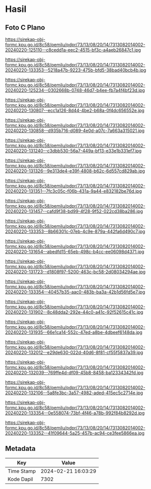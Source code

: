 # Hasil

## Foto C Plano

https://sirekap-obj-formc.kpu.go.id/8c58/pemilu/pdpr/73/13/08/20/14/7313082014002-20240220-125110--c8cedd1a-eec2-4515-bf3c-a4aeb26847c1.jpg

https://sirekap-obj-formc.kpu.go.id/8c58/pemilu/pdpr/73/13/08/20/14/7313082014002-20240220-133353--5218a47b-9223-475b-bfd5-38bad40bcb4b.jpg

https://sirekap-obj-formc.kpu.go.id/8c58/pemilu/pdpr/73/13/08/20/14/7313082014002-20240220-125234--0302668b-0748-46d7-b4ee-fb7a4f4bf23d.jpg

https://sirekap-obj-formc.kpu.go.id/8c58/pemilu/pdpr/73/13/08/20/14/7313082014002-20240220-130807--ecc1a126-8d44-4be2-b68a-0f4dc656552e.jpg

https://sirekap-obj-formc.kpu.go.id/8c58/pemilu/pdpr/73/13/08/20/14/7313082014002-20240220-130858--d935b716-d089-4e0d-a07c-7a663a315021.jpg

https://sirekap-obj-formc.kpu.go.id/8c58/pemilu/pdpr/73/13/08/20/14/7313082014002-20240220-131240--c3dbb530-56a7-449a-bf13-e33e1b331ef7.jpg

https://sirekap-obj-formc.kpu.go.id/8c58/pemilu/pdpr/73/13/08/20/14/7313082014002-20240220-131326--9e313de4-e39f-4808-b62c-6d557cd829ab.jpg

https://sirekap-obj-formc.kpu.go.id/8c58/pemilu/pdpr/73/13/08/20/14/7313082014002-20240220-131351--7fc3c05c-f06b-431a-9a44-e832182be76d.jpg

https://sirekap-obj-formc.kpu.go.id/8c58/pemilu/pdpr/73/13/08/20/14/7313082014002-20240220-131457--cafd9f38-bd99-4f28-9f52-022cd38ba286.jpg

https://sirekap-obj-formc.kpu.go.id/8c58/pemilu/pdpr/73/13/08/20/14/7313082014002-20240220-133353--8b66301c-07eb-4c9e-879a-442fa6d490c7.jpg

https://sirekap-obj-formc.kpu.go.id/8c58/pemilu/pdpr/73/13/08/20/14/7313082014002-20240220-131654--abedfd15-65eb-498c-b4cc-ee06098d4371.jpg

https://sirekap-obj-formc.kpu.go.id/8c58/pemilu/pdpr/73/13/08/20/14/7313082014002-20240220-131723--d1808f97-5200-463c-bc58-2d08034294ae.jpg

https://sirekap-obj-formc.kpu.go.id/8c58/pemilu/pdpr/73/13/08/20/14/7313082014002-20240220-133354--40457b35-aac0-483b-ba3a-42b1d56fd5e7.jpg

https://sirekap-obj-formc.kpu.go.id/8c58/pemilu/pdpr/73/13/08/20/14/7313082014002-20240220-131902--8c48dda2-292e-44c0-a41c-92f52615c41c.jpg

https://sirekap-obj-formc.kpu.go.id/8c58/pemilu/pdpr/73/13/08/20/14/7313082014002-20240220-131935--66e1ca14-552c-47ed-a8be-4dbeef6148da.jpg

https://sirekap-obj-formc.kpu.go.id/8c58/pemilu/pdpr/73/13/08/20/14/7313082014002-20240220-132012--e29de630-022d-40d6-8f81-cf55f5837a39.jpg

https://sirekap-obj-formc.kpu.go.id/8c58/pemilu/pdpr/73/13/08/20/14/7313082014002-20240220-132039--769ffe4d-df09-45b8-8458-ba12334342fd.jpg

https://sirekap-obj-formc.kpu.go.id/8c58/pemilu/pdpr/73/13/08/20/14/7313082014002-20240220-132106--5a8fe3bc-3a57-4982-aded-415ec5c2714e.jpg

https://sirekap-obj-formc.kpu.go.id/8c58/pemilu/pdpr/73/13/08/20/14/7313082014002-20240220-133354--0e558074-73bf-4f46-a78b-992f84b8292d.jpg

https://sirekap-obj-formc.kpu.go.id/8c58/pemilu/pdpr/73/13/08/20/14/7313082014002-20240220-133352--41f09644-5a25-457b-ac94-ce3fee5866ea.jpg


## Metadata

| Key        | Value               |
| ---------- | ------------------- |
| Time Stamp | 2024-02-21 16:03:29 |
| Kode Dapil | 7302                |



